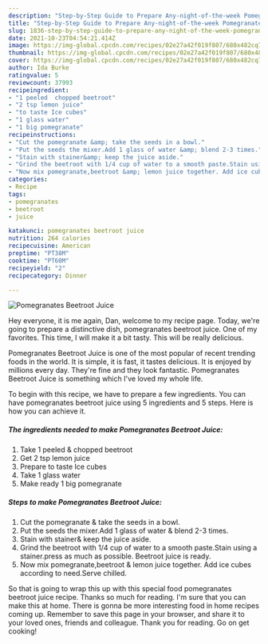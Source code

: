 ```yaml
---
description: "Step-by-Step Guide to Prepare Any-night-of-the-week Pomegranates Beetroot Juice"
title: "Step-by-Step Guide to Prepare Any-night-of-the-week Pomegranates Beetroot Juice"
slug: 1836-step-by-step-guide-to-prepare-any-night-of-the-week-pomegranates-beetroot-juice
date: 2021-10-23T04:54:21.414Z
image: https://img-global.cpcdn.com/recipes/02e27a42f019f807/680x482cq70/pomegranates-beetroot-juice-recipe-main-photo.jpg
thumbnail: https://img-global.cpcdn.com/recipes/02e27a42f019f807/680x482cq70/pomegranates-beetroot-juice-recipe-main-photo.jpg
cover: https://img-global.cpcdn.com/recipes/02e27a42f019f807/680x482cq70/pomegranates-beetroot-juice-recipe-main-photo.jpg
author: Ida Burke
ratingvalue: 5
reviewcount: 37993
recipeingredient:
- "1 peeled  chopped beetroot"
- "2 tsp lemon juice"
- "to taste Ice cubes"
- "1 glass water"
- "1 big pomegranate"
recipeinstructions:
- "Cut the pomegranate &amp; take the seeds in a bowl."
- "Put the seeds the mixer.Add 1 glass of water &amp; blend 2-3 times."
- "Stain with stainer&amp; keep the juice aside."
- "Grind the beetroot with 1/4 cup of water to a smooth paste.Stain using a stainer.press as much as possible. Beetroot juice is ready."
- "Now mix pomegranate,beetroot &amp; lemon juice together. Add ice cubes according to need.Serve chilled."
categories:
- Recipe
tags:
- pomegranates
- beetroot
- juice

katakunci: pomegranates beetroot juice 
nutrition: 264 calories
recipecuisine: American
preptime: "PT38M"
cooktime: "PT60M"
recipeyield: "2"
recipecategory: Dinner

---
```



![Pomegranates Beetroot Juice](https://img-global.cpcdn.com/recipes/02e27a42f019f807/680x482cq70/pomegranates-beetroot-juice-recipe-main-photo.jpg)

Hey everyone, it is me again, Dan, welcome to my recipe page. Today, we're going to prepare a distinctive dish, pomegranates beetroot juice. One of my favorites. This time, I will make it a bit tasty. This will be really delicious.

Pomegranates Beetroot Juice is one of the most popular of recent trending foods in the world. It is simple, it is fast, it tastes delicious. It is enjoyed by millions every day. They're fine and they look fantastic. Pomegranates Beetroot Juice is something which I've loved my whole life.




To begin with this recipe, we have to prepare a few ingredients. You can have pomegranates beetroot juice using 5 ingredients and 5 steps. Here is how you can achieve it.

<!--inarticleads1-->

##### The ingredients needed to make Pomegranates Beetroot Juice:

1. Take 1 peeled &amp; chopped beetroot
1. Get 2 tsp lemon juice
1. Prepare to taste Ice cubes
1. Take 1 glass water
1. Make ready 1 big pomegranate




<!--inarticleads2-->

##### Steps to make Pomegranates Beetroot Juice:

1. Cut the pomegranate &amp; take the seeds in a bowl.
1. Put the seeds the mixer.Add 1 glass of water &amp; blend 2-3 times.
1. Stain with stainer&amp; keep the juice aside.
1. Grind the beetroot with 1/4 cup of water to a smooth paste.Stain using a stainer.press as much as possible. Beetroot juice is ready.
1. Now mix pomegranate,beetroot &amp; lemon juice together. Add ice cubes according to need.Serve chilled.




So that is going to wrap this up with this special food pomegranates beetroot juice recipe. Thanks so much for reading. I'm sure that you can make this at home. There is gonna be more interesting food in home recipes coming up. Remember to save this page in your browser, and share it to your loved ones, friends and colleague. Thank you for reading. Go on get cooking!
